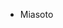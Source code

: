 - Miasoto 


<!---
singularian/singularian is a ✨ special ✨ repository because its `README.md` (this file) appears on your GitHub profile.
You can click the Preview link to take a look at your changes.
--->
